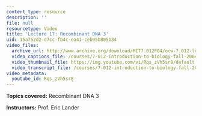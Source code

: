 ```yaml
---
content_type: resource
description: ''
file: null
resourcetype: Video
title: 'Lecture 17: Recombinant DNA 3'
uid: 15a752d2-d7cc-fb4c-ea41-ceb95b805b34
video_files:
  archive_url: http://www.archive.org/download/MIT7.012F04/ocw-7.012-lec17-20oct2004-220k.mp4
  video_captions_file: /courses/7-012-introduction-to-biology-fall-2004/61c2f1b47b7558018682fc5dc023c59e_Rqs_zVh5sr8.vtt
  video_thumbnail_file: https://img.youtube.com/vi/Rqs_zVh5sr8/default.jpg
  video_transcript_file: /courses/7-012-introduction-to-biology-fall-2004/e3a035c56e739e03fdf3bf72109e0792_Rqs_zVh5sr8.pdf
video_metadata:
  youtube_id: Rqs_zVh5sr8
---
```


**Topics covered:** Recombinant DNA 3

**Instructors:** Prof. Eric Lander